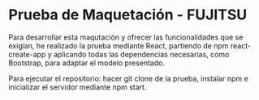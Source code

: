 # Prueba de Maquetación - FUJITSU


Para desarrollar esta maqutación y ofrecer las funcionalidades que se exigían, he realizado la prueba mediante React, partiendo de npm react-create-app y aplicando todas las dependencias necesarias, como Bootstrap, para adaptar el modelo presentado.

Para ejecutar el repositorio: hacer git clone de la prueba, instalar npm e inicializar el servidor mediante npm start.
